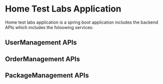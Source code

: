 # Home Test Labs Application
Home test labs application is a spring boot application includes the backend APIs which includes the foloowing services:

## UserManagement APIs
## OrderManagement APIs
## PackageManagement APIs
